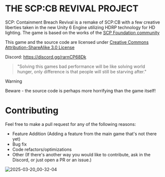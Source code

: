 # THE SCP:CB REVIVAL PROJECT
SCP: Containment Breach Revival is a remake of SCP:CB with a few creative liberties taken in the new Unity 6 Engine utilizing HDRP technology for HD lighting. The game is based on the works of the [SCP Foundation community](http://www.scp-wiki.net/)

This game and the source code are licensed under [Creative Commons Attribution-ShareAlike 3.0 License](http://creativecommons.org/licenses/by-sa/3.0/)

Discord: https://discord.gg/rarnCP68Dk

>"Solving this games bad performance will be like solving world hunger, only difference is that people will still be starving after."

>[!WARNING]
>Beware - the source code is perhaps more horrifying than the game itself!

# Contributing
Feel free to make a pull request for any of the following reasons:
- Feature Addition (Adding a feature from the main game that's not there yet)
- Bug fix
- Code refactors/optimizations
- Other (If there's another way you would like to contribute, ask in the Discord, or just open a PR or an issue.)

![2025-03-20_00-32-04](https://github.com/user-attachments/assets/d8b6afc1-75c5-42d8-8edb-279f6d4d4c54)
